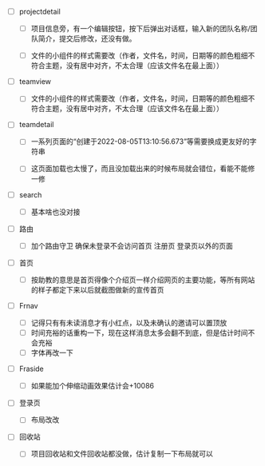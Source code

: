 - [ ] projectdetail

    - [ ] 项目信息旁，有一个编辑按钮，按下后弹出对话框，输入新的团队名称/团队简介，提交后修改，还没有做。

    - [ ] 文件的小组件的样式需要改（作者，文件名，时间，日期等的颜色粗细不符合主题，没有居中对齐，不太合理（应该文件名在最上面））

      

- [ ] teamview

  - [ ] 文件的小组件的样式需要改（作者，文件名，时间，日期等的颜色粗细不符合主题，没有居中对齐，不太合理（应该文件名在最上面））

- [ ] teamdetail
  - [ ] 一系列页面的“创建于2022-08-05T13:10:56.673”等需要换成更友好的字符串
  - [ ] 这页面加载也太慢了，而且没加载出来的时候布局就会错位，看能不能修一修
    

- [ ] search

  - [ ] 基本啥也没对接

  

  

- [ ] 路由
  - [ ] 加个路由守卫 确保未登录不会访问首页 注册页 登录页以外的页面



- [ ] 首页
  - [ ] 按助教的意思是首页得像个介绍页一样介绍网页的主要功能，等所有网站的样子都定下来以后就截图做新的宣传首页



- [ ] Frnav
  - [ ] 记得只有有未读消息才有小红点，以及未确认的邀请可以置顶放
  - [ ] 时间充裕的话重构一下，现在这样消息太多会翻不到底，但是估计时间不会充裕
  - [ ] 字体再改一下
- [ ] Fraside
  - [ ] 如果能加个伸缩动画效果估计会+10086



- [ ] 登录页
  - [ ] 布局改改

- [ ] 回收站
  - [ ] 项目回收站和文件回收站都没做，估计复制一下布局就可以